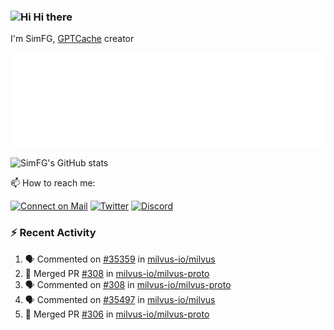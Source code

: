 ### <img src='https://qpluspicture.oss-cn-beijing.aliyuncs.com/6LjjQA/Hi.gif' alt='Hi' width="24"/> Hi there

I'm SimFG, [GPTCache](https://github.com/zilliztech/GPTCache) creator

![Metrics 👋](/metrics.plugin.followup.user.svg)

![SimFG's GitHub stats](https://github-readme-stats.vercel.app/api?username=SimFG&show_icons=true&theme=radical&count_private=true)

📫 How to reach me:

[![Connect on Mail](https://img.shields.io/badge/Ask%20me-anything-1abc9c.svg)](mailto:1142838399@qq.com)
[![Twitter](https://img.shields.io/twitter/follow/FogSim?style=social)](https://twitter.com/FogSim)
[![Discord](https://img.shields.io/discord/1092648432495251507?label=Discord&logo=discord)](https://discord.gg/Q8C6WEjSWV)

### :zap: Recent Activity

<!--START_SECTION:activity-->
1. 🗣 Commented on [#35359](https://github.com/milvus-io/milvus/issues/35359) in [milvus-io/milvus](https://github.com/milvus-io/milvus)
2. 🎉 Merged PR [#308](https://github.com/milvus-io/milvus-proto/pull/308) in [milvus-io/milvus-proto](https://github.com/milvus-io/milvus-proto)
3. 🗣 Commented on [#308](https://github.com/milvus-io/milvus-proto/issues/308) in [milvus-io/milvus-proto](https://github.com/milvus-io/milvus-proto)
4. 🗣 Commented on [#35497](https://github.com/milvus-io/milvus/issues/35497) in [milvus-io/milvus](https://github.com/milvus-io/milvus)
5. 🎉 Merged PR [#306](https://github.com/milvus-io/milvus-proto/pull/306) in [milvus-io/milvus-proto](https://github.com/milvus-io/milvus-proto)
<!--END_SECTION:activity-->

